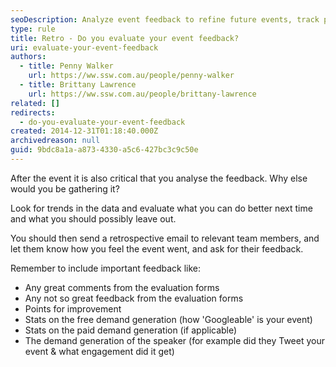 ```yaml
---
seoDescription: Analyze event feedback to refine future events, track progress and identify areas for improvement.
type: rule
title: Retro - Do you evaluate your event feedback?
uri: evaluate-your-event-feedback
authors:
  - title: Penny Walker
    url: https://ww.ssw.com.au/people/penny-walker
  - title: Brittany Lawrence
    url: https://ww.ssw.com.au/people/brittany-lawrence
related: []
redirects:
  - do-you-evaluate-your-event-feedback
created: 2014-12-31T01:18:40.000Z
archivedreason: null
guid: 9bdc8a1a-a873-4330-a5c6-427bc3c9c50e
---
```


After the event it is also critical that you analyse the feedback. Why else would you be gathering it?

<!--endintro-->

Look for trends in the data and evaluate what you can do better next time and what you should possibly leave out.

You should then send a retrospective email to relevant team members, and let them know how you feel the event went, and ask for their feedback.

Remember to include important feedback like:

- Any great comments from the evaluation forms
- Any not so great feedback from the evaluation forms
- Points for improvement
- Stats on the free demand generation (how 'Googleable' is your event)
- Stats on the paid demand generation (if applicable)
- The demand generation of the speaker (for example did they Tweet your event & what engagement did it get)
